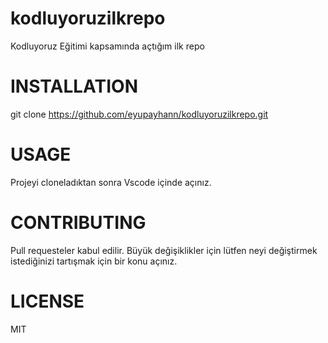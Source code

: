 # kodluyoruzilkrepo
Kodluyoruz Eğitimi kapsamında açtığım ilk repo

# INSTALLATION
git clone https://github.com/eyupayhann/kodluyoruzilkrepo.git

# USAGE
Projeyi cloneladıktan sonra Vscode içinde açınız.

# CONTRIBUTING
Pull requesteler kabul edilir. Büyük değişiklikler için lütfen neyi değiştirmek istediğinizi tartışmak için bir konu açınız.

# LICENSE
MIT
